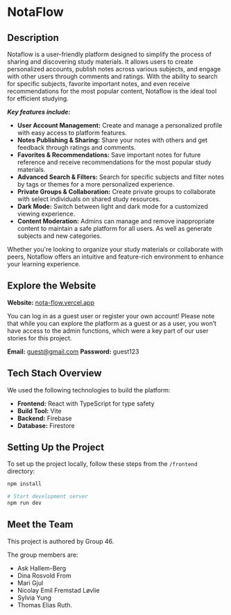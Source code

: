 # NotaFlow 

## Description 
Notaflow is a user-friendly platform designed to simplify the process of sharing and discovering study materials. It allows users to create personalized accounts, publish notes across various subjects, and engage with other users through comments and ratings. With the ability to search for specific subjects, favorite important notes, and even receive recommendations for the most popular content, Notaflow is the ideal tool for efficient studying.

***Key features include:***

- **User Account Management:** Create and manage a personalized profile with easy access to platform features.
- **Notes Publishing & Sharing:** Share your notes with others and get feedback through ratings and comments.
- **Favorites & Recommendations:** Save important notes for future reference and receive recommendations for the most popular study materials.
- **Advanced Search & Filters:** Search for specific subjects and filter notes by tags or themes for a more personalized experience.
- **Private Groups & Collaboration:** Create private groups to collaborate with select individuals on shared study resources.
- **Dark Mode:** Switch between light and dark mode for a customized viewing experience.
- **Content Moderation:** Admins can manage and remove inappropriate content to maintain a safe platform for all users. As well as generate subjects and new categories.

Whether you're looking to organize your study materials or collaborate with peers, Notaflow offers an intuitive and feature-rich environment to enhance your learning experience.


## Explore the Website 
**Website:** [nota-flow.vercel.app](https://nota-flow.vercel.app)

You can log in as a guest user or register your own account! Please note that while you can explore the platform as a guest or as a user, you won’t have access to the admin functions, which were a key part of our user stories for this project.

**Email:** guest@gmail.com
**Password:** guest123


## Tech Stach Overview
We used the following technologies to build the platform:

- **Frontend:** React with TypeScript for type safety
- **Build Tool:** Vite
- **Backend:** Firebase
- **Database:** Firestore

## Setting Up the Project 

To set up the project locally, follow these steps from the `/frontend` directory:

```bash
npm install 

# Start development server
npm run dev
```

## Meet the Team 
This project is authored by Group 46. 

The group members are: 
- Ask Hallem-Berg
- Dina Rosvold From
- Mari Gjul
- Nicolay Emil Fremstad Løvlie
- Sylvia Yung
- Thomas Elias Ruth. 